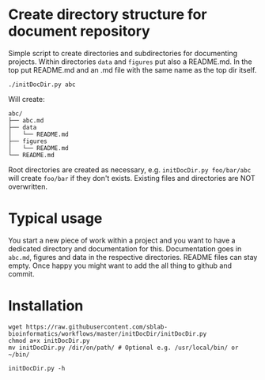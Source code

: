 Create directory structure for document repository
==================================================

Simple script to create directories and subdirectories for documenting projects.
Within directories `data` and `figures` put also a README.md. In the top put 
README.md and an .md file with the same name as the top dir itself.

```
./initDocDir.py abc
```

Will create:

```
abc/
├── abc.md
├── data
│   └── README.md
├── figures
│   └── README.md
└── README.md
```

Root directories are created as necessary, e.g. `initDocDir.py foo/bar/abc` will
create `foo/bar` if they don't exists. Existing files and directories are NOT
overwritten.

Typical usage
=============

You start a new piece of work within a project and you want to have a dedicated 
directory and documentation for this. Documentation goes in `abc.md`, figures and 
data in the respective directories. README files can stay empty. Once happy 
you might want to add the all thing to github and commit.

Installation
============

```
wget https://raw.githubusercontent.com/sblab-bioinformatics/workflows/master/initDocDir/initDocDir.py
chmod a+x initDocDir.py
mv initDocDir.py /dir/on/path/ # Optional e.g. /usr/local/bin/ or ~/bin/

initDocDir.py -h 
```